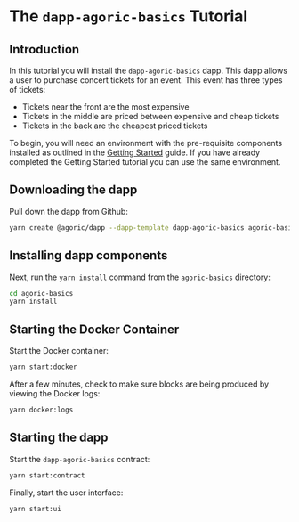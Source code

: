 # The `dapp-agoric-basics` Tutorial

## Introduction
In this tutorial you will install the `dapp-agoric-basics` dapp. This dapp allows a user to purchase concert tickets for an event. This event has three types of tickets:
- Tickets near the front are the most expensive
- Tickets in the middle are priced between expensive and cheap tickets
- Tickets in the back are the cheapest priced tickets

To begin, you will need an environment with the pre-requisite components installed as outlined in the [Getting Started](index.md) guide. If you have already completed the Getting Started tutorial you can use the same environment.

## Downloading the dapp
Pull down the dapp from Github:
```bash
yarn create @agoric/dapp --dapp-template dapp-agoric-basics agoric-basics --dapp-branch 977-mint-tickets-ui
```

## Installing dapp components

Next, run the `yarn install` command from the `agoric-basics` directory:
```bash
cd agoric-basics
yarn install
```

## Starting the Docker Container

Start the Docker container:
```bash
yarn start:docker
```

After a few minutes, check to make sure blocks are being produced by viewing the Docker logs:
```bash
yarn docker:logs
```

## Starting the dapp

Start the `dapp-agoric-basics` contract:
```bash
yarn start:contract
```

Finally, start the user interface:
```bash
yarn start:ui
```
